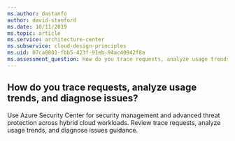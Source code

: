 ```yaml
---
ms.author: dastanfo
author: david-stanford
ms.date: 10/11/2019
ms.topic: article
ms.service: architecture-center
ms.subservice: cloud-design-principles
ms.uid: 07ca0801-fbb5-423f-91eb-94ac40942f8a
ms.assessment_question: How do you trace requests, analyze usage trends, and diagnose issues?
---
```

## How do you trace requests, analyze usage trends, and diagnose issues?

Use Azure Security Center for security management and advanced threat protection across hybrid cloud workloads. Review trace requests, analyze usage trends, and diagnose issues guidance.
